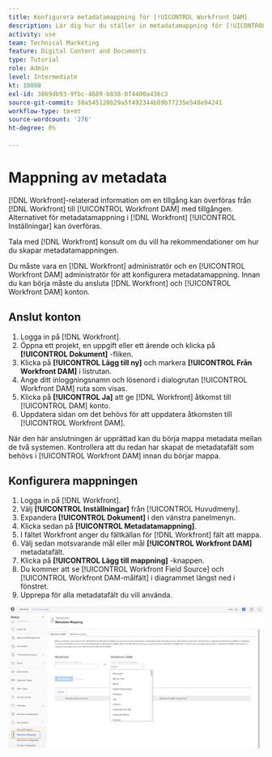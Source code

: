 ```yaml
---
title: Konfigurera metadatamappning för [!UICONTROL Workfront DAM]
description: Lär dig hur du ställer in metadatamappning för [!UICONTROL Workfront DAM].
activity: use
team: Technical Marketing
feature: Digital Content and Documents
type: Tutorial
role: Admin
level: Intermediate
kt: 10088
exl-id: 3869db93-9fbc-4689-b838-0f4400a436c3
source-git-commit: 58a545120b29a5f492344b89b77235e548e94241
workflow-type: tm+mt
source-wordcount: '276'
ht-degree: 0%

---
```


# Mappning av metadata

[!DNL Workfront]-relaterad information om en tillgång kan överföras från [!DNL Workfront] till [!UICONTROL Workfront DAM] med tillgången. Alternativet för metadatamappning i [!DNL Workfront] [!UICONTROL Inställningar] kan överföras.

Tala med [!DNL Workfront] konsult om du vill ha rekommendationer om hur du skapar metadatamappningen.

Du måste vara en [!DNL Workfront] administratör och en [!UICONTROL Workfront DAM] administratör för att konfigurera metadatamappning. Innan du kan börja måste du ansluta [!DNL Workfront] och [!UICONTROL Workfront DAM] konton.

## Anslut konton

1. Logga in på [!DNL Workfront].
1. Öppna ett projekt, en uppgift eller ett ärende och klicka på **[!UICONTROL Dokument]** -fliken.
1. Klicka på **[!UICONTROL Lägg till ny]** och markera **[!UICONTROL Från Workfront DAM]** i listrutan.
1. Ange ditt inloggningsnamn och lösenord i dialogrutan [!UICONTROL Workfront DAM] ruta som visas.
1. Klicka på **[!UICONTROL Ja]** att ge [!DNL Workfront] åtkomst till [!UICONTROL DAM] konto.
1. Uppdatera sidan om det behövs för att uppdatera åtkomsten till [!UICONTROL Workfront DAM].

När den här anslutningen är upprättad kan du börja mappa metadata mellan de två systemen. Kontrollera att du redan har skapat de metadatafält som behövs i [!UICONTROL Workfront DAM] innan du börjar mappa.

## Konfigurera mappningen

1. Logga in på [!DNL Workfront].
1. Välj **[!UICONTROL Inställningar]** från [!UICONTROL Huvudmeny].
1. Expandera **[!UICONTROL Dokument]** i den vänstra panelmenyn.
1. Klicka sedan på **[!UICONTROL Metadatamappning]**.
1. I fältet Workfront anger du fältkällan för [!DNL Workfront] fält att mappa.
1. Välj sedan motsvarande mål eller mål **[!UICONTROL Workfront DAM]** metadatafält.
1. Klicka på **[!UICONTROL Lägg till mappning]** -knappen.
1. Du kommer att se [!UICONTROL Workfront Field Source] och [!UICONTROL Workfront DAM-målfält] i diagrammet längst ned i fönstret.
1. Upprepa för alla metadatafält du vill använda.

![En skärmbild av [!UICONTROL Metadatamappning] skärm in [!DNL Workfront]](assets/01-metadata-mapping.png)
